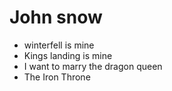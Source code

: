 John snow
==========

* winterfell is mine 
* Kings landing is mine 
* I want to marry the dragon queen 
* The Iron Throne 
